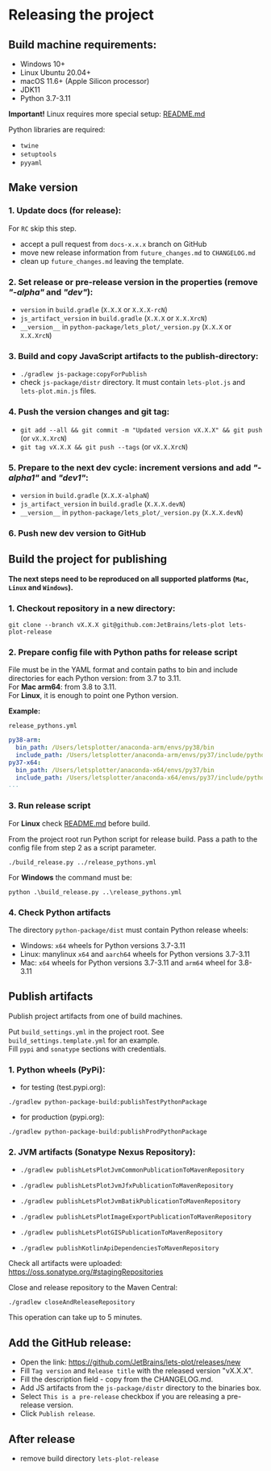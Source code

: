 # Releasing the project

## Build machine requirements:

 - Windows 10+
 - Linux Ubuntu 20.04+
 - macOS 11.6+ (Apple Silicon processor)
 - JDK11
 - Python 3.7-3.11

**Important!** Linux requires more special setup: [README.md](tools%2FREADME.md)   

Python libraries are required:
 - `twine`
 - `setuptools`
 - `pyyaml`


## Make version

### 1. Update docs (for release):

For `RC` skip this step.

 - accept a pull request from `docs-x.x.x` branch on GitHub
 - move new release information from `future_changes.md` to `CHANGELOG.md`
 - clean up `future_changes.md` leaving the template.

### 2. Set release or pre-release version in the properties (remove _"-alpha"_ and _"dev"_): 

 - `version` in `build.gradle` (`X.X.X` or `X.X.X-rcN`)
 - `js_artifact_version` in `build.gradle` (`X.X.X` or `X.X.XrcN`)
 - `__version__` in `python-package/lets_plot/_version.py` (`X.X.X` or `X.X.XrcN`)
 
### 3. Build and copy JavaScript artifacts to the publish-directory:

 - `./gradlew js-package:copyForPublish`
 - check `js-package/distr` directory. It must contain `lets-plot.js` and `lets-plot.min.js` files.
  
### 4. Push the version changes and git tag:
         
 - `git add --all && git commit -m "Updated version vX.X.X" && git push` (or `vX.X.XrcN`)
 - `git tag vX.X.X && git push --tags` (or `vX.X.XrcN`)
 
### 5. Prepare to the next dev cycle: increment versions and add _"-alpha1"_ and _"dev1"_:
         
 - `version` in `build.gradle` (`X.X.X-alphaN`)
 - `js_artifact_version` in `build.gradle` (`X.X.X.devN`)
 - `__version__` in `python-package/lets_plot/_version.py` (`X.X.X.devN`)

### 6. Push new dev version to GitHub

## Build the project for publishing

**The next steps need to be reproduced on all supported platforms (`Mac`, `Linux` and `Windows`).**

### 1. Checkout repository in a new directory: 

 `git clone --branch vX.X.X git@github.com:JetBrains/lets-plot lets-plot-release`

### 2. Prepare config file with Python paths for release script

File must be in the YAML format and contain paths to bin and include directories for
each Python version: from 3.7 to 3.11.     
For **Mac arm64**: from 3.8 to 3.11.   
For **Linux**, it is enough to point one Python version.

**Example:**

`release_pythons.yml`

```yaml
py38-arm:
  bin_path: /Users/letsplotter/anaconda-arm/envs/py38/bin
  include_path: /Users/letsplotter/anaconda-arm/envs/py37/include/python3.8
py37-x64:
  bin_path: /Users/letsplotter/anaconda-x64/envs/py37/bin
  include_path: /Users/letsplotter/anaconda-x64/envs/py37/include/python3.7m
...
```

### 3. Run release script

For **Linux** check [README.md](tools%2FREADME.md) before build.

From the project root run Python script for release build. Pass a path to the config file
from step 2 as a script parameter.

```shell
./build_release.py ../release_pythons.yml
```

For **Windows** the command must be:

```shell
python .\build_release.py ..\release_pythons.yml
```

### 4. Check Python artifacts

The directory `python-package/dist` must contain Python release wheels:
 - Windows: `x64` wheels for Python versions 3.7-3.11
 - Linux: manylinux `x64` and `aarch64` wheels for Python versions 3.7-3.11
 - Mac: `x64` wheels for Python versions 3.7-3.11 and `arm64` wheel for 3.8-3.11


## Publish artifacts

Publish project artifacts from one of build machines.

Put `build_settings.yml` in the project root. See `build_settings.template.yml` for an example.   
Fill `pypi` and `sonatype` sections with credentials.

### 1. Python wheels (PyPi):

 - for testing (test.pypi.org):
 
 `./gradlew python-package-build:publishTestPythonPackage`

 - for production (pypi.org):
 
 `./gradlew python-package-build:publishProdPythonPackage`
 
### 2. JVM artifacts (Sonatype Nexus Repository):

 - `./gradlew publishLetsPlotJvmCommonPublicationToMavenRepository`
 
 - `./gradlew publishLetsPlotJvmJfxPublicationToMavenRepository`
 
 - `./gradlew publishLetsPlotJvmBatikPublicationToMavenRepository`
 
 - `./gradlew publishLetsPlotImageExportPublicationToMavenRepository`

 - `./gradlew publishLetsPlotGISPublicationToMavenRepository`

 - `./gradlew publishKotlinApiDependenciesToMavenRepository`

Check all artifacts were uploaded: https://oss.sonatype.org/#stagingRepositories

Close and release repository to the Maven Central:

`./gradlew closeAndReleaseRepository`

This operation can take up to 5 minutes.

 
## Add the GitHub release:
     
 - Open the link: https://github.com/JetBrains/lets-plot/releases/new
 - Fill `Tag version` and `Release title` with the released version "vX.X.X".
 - Fill the description field - copy from the CHANGELOG.md.
 - Add JS artifacts from the `js-package/distr` directory to the binaries box.
 - Select `This is a pre-release` checkbox if you are releasing a pre-release version.
 - Click `Publish release`.
 

## After release

 - remove build directory `lets-plot-release`
